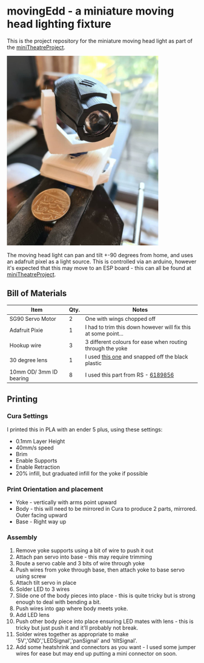 # movingEdd - a miniature moving head lighting fixture

This is the project repository for the miniature moving head light as part of the [miniTheatreProject](https://github.com/cooke001/miniTheatreProject).

<img src="moverFull.jpeg" width="400" >

The moving head light can pan and tilt +-90 degrees from home, and uses an adafruit pixel as a light source.
This is controlled via an arduino, however it's expected that this may move to an ESP board - this can all be found at [miniTheatreProject](https://github.com/cooke001/miniTheatreProject).

## Bill of Materials

|Item|Qty.|Notes|
|---|---|---|
|SG90 Servo Motor|2|One with wings chopped off|
|Adafruit Pixie|1|I had to trim this down however will fix this at some point...|
|Hookup wire|3|3 different colours for ease when routing through the yoke|
|30 degree lens|1|I used [this one](https://www.ebay.co.uk/itm/10pcs-30-degree-led-Lens-for-1W-3W-5W-Hight-Power-LED-with-Holder-FOHGUK/193228555050?hash=item2cfd51c32a:g:HGMAAOSwmUdUXbOJ) and snapped off the black plastic|
|10mm OD/ 3mm ID bearing|8|I used this part from RS - [6189856](https://uk.rs-online.com/web/p/ball-bearings/6189856/)|

## Printing
### Cura Settings
I printed this in PLA with an ender 5 plus, using these settings:
* 0.1mm Layer Height
* 40mm/s speed
* Brim
* Enable Supports
* Enable Retraction
* 20% infill, but graduated infill for the yoke if possible

### Print Orientation and placement
* Yoke - vertically with arms point upward
* Body - this will need to be mirrored in Cura to produce 2 parts, mirrored. Outer facing upward
* Base - Right way up

### Assembly
1. Remove yoke supports using a bit of wire to push it out
2. Attach pan servo into base - this may require trimming
3. Route a servo cable and 3 bits of wire through yoke
4. Push wires from yoke through base, then attach yoke to base servo using screw
5. Attach tilt servo in place
6. Solder LED to 3 wires
7. Slide one of the body pieces into place - this is quite tricky but is strong enough to deal with bending a bit.
8. Push wires into gap where body meets yoke.
9. Add LED lens
10. Push other body piece into place ensuring LED mates with lens - this is tricky but just push it and it'll probably not break.
11. Solder wires together as appropriate to make '5V','GND','LEDSignal','panSignal' and 'tiltSignal'.
12. Add some heatshrink and connectors as you want - I used some jumper wires for ease but may end up putting a mini connector on soon.
